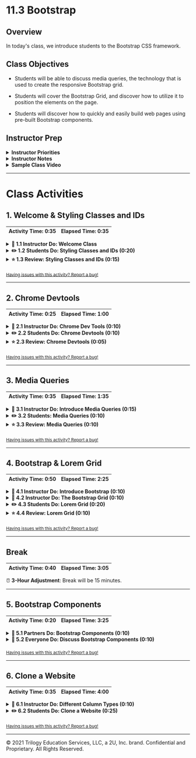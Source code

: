 # 11.3 Bootstrap

## Overview

In today's class, we introduce students to the Bootstrap CSS framework.

## Class Objectives

* Students will be able to discuss media queries, the technology that is used to create the responsive Bootstrap grid.

* Students will cover the Bootstrap Grid, and discover how to utilize it to position the elements on the page.

* Students will discover how to quickly and easily build web pages using pre-built Bootstrap components.

## Instructor Prep

<details>
  <summary><strong>Instructor Priorities</strong></summary>

* Students should become familiar with different Bootstrap components and understand the Bootstrap grid.

* Students should have a high-level understanding of media queries.

* Students should have an understanding of how to use different column sizes to make websites responsive for smaller screens and mobile devices.

</details>

<details>
  <summary><strong>Instructor Notes</strong></summary>

* You may find that this lesson falls on a weekday due to a holiday shifting the course schedule. In this case, we have provided notes within the LP that will allow you to **easily adjust the length of the lesson to fit into a weekday class**.

  * Be on the lookout for a ⏰**3-Hour Adjustment** note at the top of activities in this Lesson Plan. If this class is being taught on a weekday, please utilize the directions found in the note. Keep in mind that breaks will be reduced from 40 minutes to the typical 15 minutes for a weekday class as well.

  * Shortening these activities could potentially limit the students' ability to finish them, so please remind them to utilize office hours to clear up any questions they may have.

* Today's class serves to provide an introduction to Bootstrap CSS. By the end of class, students should be able to build responsive websites using Bootstrap.

* Please reference our [Student FAQ](../../../05-Instructor-Resources/README.md#unit-11-web) for answers to questions frequently asked by students of this program. If you have any recommendations for additional questions, feel free to log an issue or a pull request with your desired additions.

</details>

<details>
  <summary><strong>Sample Class Video</strong></summary>

* To view an example class lecture visit (Note video may not reflect latest lesson plan): [Class Video](https://codingbootcamp.hosted.panopto.com/Panopto/Pages/Viewer.aspx?id=99e109b3-b9ce-42a5-aa0b-aa790183e206)

</details>

- - -

# Class Activities

## 1. Welcome & Styling Classes and IDs

| Activity Time:       0:35 |  Elapsed Time:      0:35  |
|---------------------------|---------------------------|

<details>
  <summary><strong>📣 1.1 Instructor Do: Welcome Class</strong></summary>

* Open the [slideshow](https://docs.google.com/presentation/d/1p_l-eCkT-Z1RCQeUyIjmSCbJbAhr4cbgmvA94HiCNqE/edit?usp=sharing) and use slides 1 and 2 to welcome the class, congratulate them on making it to day 3. Inform students today we'll focus on making our web pages responsive on any size device, as well as how to create websites quickly and easily by using prebuilt Bootstrap components.

</details>

<details>
  <summary><strong>✏️ 1.2 Students Do: Styling Classes and IDs (0:20)</strong></summary>

* Open the [slideshow](https://docs.google.com/presentation/d/1p_l-eCkT-Z1RCQeUyIjmSCbJbAhr4cbgmvA94HiCNqE/edit?usp=sharing) and use slides 3 and 4 to introduce this activity to the class.

* Explain to students that we're going to start off with a quick review of some of the material covered in the previous class.

* For this activity they'll try their best to create a CSS layout from this image already supplied in the [01-Stu_ReviewActivity](Activities/01-Stu_ReviewActivity/Unsolved) unsolved folder.

![CSS Review](Images/01-CSS-Review.png)

* **Instructions:** [README](Activities/01-Stu_ReviewActivity/README.md)

</details>

<details>
  <summary><strong>⭐ 1.3 Review: Styling Classes and IDs (0:15)</strong></summary>

* Open the [slideshow](https://docs.google.com/presentation/d/1p_l-eCkT-Z1RCQeUyIjmSCbJbAhr4cbgmvA94HiCNqE/edit?usp=sharing) and use slide 5 to review this activity.

* Open the [01-Stu_Review_Activity_Solved](Activities/01-Stu_ReviewActivity/Solved) folder and walk the class through each piece of the code in styles.css

* Navigate to the CSS, the HTML, and the rendered document in your web browser as you're explaining this.

* Point out how since we included a `reset.css file`, we need to specify what sizes our `h1` tags should be. Otherwise, they'll all be the same size.

* Point out how we target the `li` inside of the navbar, and we give our header a fixed height, some padding, and a background color.

* Be sure to point out how we target the h1 tag inside of the header here.

* Finally, show students how we can give each post some margin to create separation between posts. In this case, we could have used padding as well and gotten **seemingly** the same result, although margin and padding are different.

* Test your student's understanding by asking the following:

  * "Say I'm sitting in a car. I want the car to be an analogy for the box model. Say I'm the content - what would be the equivalent of the padding?"

    * The car interior is the padding. It's the space around me, but still inside the car.

  * "Using the same analogy, where my car is an HTML element, I am the content, and my car's interior is the padding, what's the border?

    * The border is the outer surface of the car.

  * "Using the same analogy, where my car is an HTML element, I am the content, my car's interior is the padding, and the surface of my car is the border, what is the margin?

    * The margin is the space put between the surface of the car and all the things around it.

* Take a moment to answer any additional questions. Let students know that it's okay if they took a different approach to solving this problem. As in most things when it comes to programming, there are multiple ways to achieve the same result.

</details>

<sub>[Having issues with this activity? Report a bug!](https://bit.ly/39HT4PM)</sub>

- - -

## 2. Chrome Devtools

| Activity Time:       0:25 |  Elapsed Time:      1:00  |
|---------------------------|---------------------------|

<details>
  <summary><strong>📣 2.1 Instructor Do: Chrome Dev Tools (0:10)</strong></summary>

* Open the [slideshow](https://docs.google.com/presentation/d/1p_l-eCkT-Z1RCQeUyIjmSCbJbAhr4cbgmvA94HiCNqE/edit?usp=sharing) and use slides 6 and 7 to introduce Chrome DevTools to the class.

* Inform students that because HTML and CSS won't throw errors when we do something wrong, they can be tricky to debug. One of the tools we use to accomplish this is Chrome Devtools.

  * Students should have been given a brief introduction to Chrome Devtools earlier in the week, but remind them that it's a set of web authoring and debugging tools built into Google Chrome.

  * We can open Chrome Devtools with `Cmd + Option + I` on  a Mac and `Ctrl + Shift + I` on a PC. Alternatively, we can right click anywhere on a web page and click the `inspect` option to bring up Chrome Devtools.

  ![Devtools](Images/06-Devtools.png)

* Devtools gives us a few different options, including the ability to see incoming and outgoing network requests, debug JavaScript, manage client-side storage (cookies, local storage, sessions).

* For now the only feature we're concerned with is the ability to inspect our HTML elements and CSS.

* Demonstrate this with a website of your choice for students. Show students how when we navigate to the `Elements` tab, we can see all of the rendered HTML, as well as any CSS applied to each element in the right sidebar.

* Show students how we can change the text inside of the HTML here by changing the values inside the element inspector inside Chrome Dev Tools. Also, modify some of the CSS values in the right sidebar of the element inspector.

  * Once you've made a few changes, refresh the page and show students how those changes have cleared.

  * Inform students that these changes were client side only. In other words, we only affected how the website looked on our computers.

* Inform students that we can make changes locally to our HTML and CSS files using Chrome Devtools, and then copy/paste those changes into our actual HTML and CSS files when we're satisfied. We can test changes quickly without having to refresh our browser or edit our actual document right away if we're unsure about making a change.

  * This is great for debugging CSS styles, as we can see if the styles we're trying to apply are being overridden by another style. We can also see the default styles applied to a web page by the web browser.

* We can use the element inspector to learn how to implement something we see on another website into our own. For example, if we visited a web page and liked its style of buttons, we could inspect those buttons and see the exact CSS being applied to make it look that way.

* Answer any questions before the next exercise.

</details>

<details>
  <summary><strong>✏️ 2.2 Students Do: Chrome Devtools (0:10)</strong></summary>

* ⏰**3-Hour Adjustment**: Skip this **Students Do** activity and continue on to the review activity.

* Open the [slideshow](https://docs.google.com/presentation/d/1p_l-eCkT-Z1RCQeUyIjmSCbJbAhr4cbgmvA94HiCNqE/edit?usp=sharing) and use slides 8 and 9 to instruct students for this activity.

* For this activity, students will be modifying a website of their choice using Chrome Devtools. Each student should take a screenshot of the website they modified and post it in the class's slack channel.

  * **Instructions:** [README](Activities/02-Stu_ChromeDevtools/README.md)

</details>

<details>
  <summary><strong>⭐ 2.3 Review: Chrome Devtools (0:05)</strong></summary>

* ⏰**3-Hour Adjustment**: This review activity is now an **Everyone Do**.

* Open the [slideshow](https://docs.google.com/presentation/d/1p_l-eCkT-Z1RCQeUyIjmSCbJbAhr4cbgmvA94HiCNqE/edit?usp=sharing) and use slide 10 to review this activity.

  * Spend only 10 minutes on this activity.

  * Use the review section as guidance for talking points as you live-code along with the students.

  * Be sure to take your time and answer all student questions along the way.

* As a class, go over the last activity.

* Review a few of the submitted screenshots from the last exercise in the class slack channel.

* Have students discuss the changes they were able to make.

* Have students to explain to you how they were able to to make those changes.

* Inform students that we'll be using Chrome Devtools more frequently, so there's no need to worry if they aren't comfortable with it yet.

</details>

<sub>[Having issues with this activity? Report a bug!](https://bit.ly/3bS8EtV)</sub>

- - -

## 3. Media Queries

| Activity Time:       0:35 |  Elapsed Time:      1:35  |
|---------------------------|---------------------------|

<details>
  <summary><strong>📣 3.1 Instructor Do: Introduce Media Queries (0:15)</strong></summary>

* Open the [slideshow](https://docs.google.com/presentation/d/1p_l-eCkT-Z1RCQeUyIjmSCbJbAhr4cbgmvA94HiCNqE/edit?usp=sharing) and use slides 11 - 15 to present this lesson.

* Explain to students that so far we haven't been too concerned about whether or not out websites looked good on different size screens.

  * This is important to think about since there is now more web traffic from mobile devices than there is from desktop and laptop computers.

* Show students how we can get an idea of how our web pages would look on smaller sized devices by dragging the browser window to shrink the page's width.

* You'll notice that once we reach a certain point, our navbar doesn't look right and the padding we used to have on the sides of each article makes it harder to read.

* Thankfully we can use media queries to fix this. Explain to students that there isn't much to them - they essentially tell the browser browser to apply additional styles if a given condition is met. To that end, we can use them to alternate and override existing styles conditionally.

* To help illustrate this, open [03-Ins_MediaQueries](Activities/03-Ins_MediaQueries/Solved/index.html). Show students each colored div in your browser, and then bring them to the styles.css file.

* Point out how we define our styles to our elements as usual, but down at the bottom we have some new syntax:

![03-Media-Queries](Images/03-Media-Queries.png)

* Inform students that @media is a keyword in CSS that means we're about to define some styles that are only going to be applied when our device is a specified size or type. In this case, only when the viewport (device screen) is under 480px. We can also declare whether we want this to happen on just screens or only when printing as well. We can add as many media queries as we want and at any screen size.

  * Assure students they don't need to memorize or be frightened by the new syntax. Examples are **very** easy to find with a quick web search of "CSS media queries."

* Ask students what they expect to happen when you uncomment the .box-1 media style.

  * After hearing their answers, uncomment this and reopen the HTML in your browser. Slowly drag the edge of your browser window until the box-1 div turns purple.

  * Repeat this process with a few of the other styles inside the media query.

* Ask students what they think you should do if you wanted to make it so that the CSS inside the media query was only applied when our screen was **larger** than 480px?

  * We'd just change max-width to say min-width. i.e. The screen needs to be **at least** this width for these styles to take effect.

* Make sure that everyone understands that this works because we're defining our media queries after our base styles. These new media query styles override the old styles because they come after them inside our CSS document.

* Let students know that they can define media queries at any size. Sometimes it takes a little bit of playing around to find the right breakpoints to add media queries.

  * An easy way to tell at what size we need to add a media query is to resize our Chrome window with inspector open.

    ![02-Inspector-Resize](Images/02-Inspector-Resize.png)

  * The browser window dimensions will be displayed at the top right corner.

* While we have inspector open, show students how we can see the styles being to elements applied by the media query. A good way to do this would be to select an element affected by the media query inside the element inspector, point out the CSS rules on the right side of the inspector, and watch as the media styles appear as you shrink the window.

  ![Media Inspect Before](Images/07-Media-Inspect-Before.png)

  ![Media Inspect After](Images/08-Media-Inspect-After.png)

</details>

<details>
  <summary><strong>✏️ 3.2 Students: Media Queries (0:10)</strong></summary>

* Open the [slideshow](https://docs.google.com/presentation/d/1p_l-eCkT-Z1RCQeUyIjmSCbJbAhr4cbgmvA94HiCNqE/edit?usp=sharing) and use slides 16 and 17 to instruct students to this activity.

* For this activity, students will be modifying the solution to the last CSS review activity to be more mobile responsive using media queries.

* **Instructions:** [README](Activities/04-Stu_MediaQueries/README.md)

</details>

<details>
  <summary><strong>⭐ 3.3 Review: Media Queries (0:10)</strong></summary>

* Open the [slideshow](https://docs.google.com/presentation/d/1p_l-eCkT-Z1RCQeUyIjmSCbJbAhr4cbgmvA94HiCNqE/edit?usp=sharing) and use slide 18 to review this activity.

* Go over [04-Stu_Media_Queries_Solved](Activities/04-Stu_MediaQueries/Solved) with the class. Show them how we can target the `li`'s inside the `navbar` and reduce its padding inside the media query. Show them how we decrease the padding on either side of the `article` as well.

* Uncomment the code inside the media query here for the bonus solution. Show students how we can show and hide elements using the visibility property. Explain that `visibility: hidden` hides an element, and `visibility: visible`shows it. They've probably seen on plenty of websites how the `navbar` menu seems to collapse into a drop-down on mobile devices. Now they know how they can implement this functionality themselves!

</details>

<sub>[Having issues with this activity? Report a bug!](https://bit.ly/39DtzPS)</sub>

- - -

## 4. Bootstrap & Lorem Grid

| Activity Time:       0:50 |  Elapsed Time:      2:25  |
|---------------------------|---------------------------|

<details>
  <summary><strong>📣 4.1 Instructor Do: Introduce Bootstrap (0:10)</strong></summary>

* Open the [slideshow](https://docs.google.com/presentation/d/1p_l-eCkT-Z1RCQeUyIjmSCbJbAhr4cbgmvA94HiCNqE/edit?usp=sharing) and use slides 19 and 20 to introduce Bootstrap to the class.

* Explain to students that it's important to understand how media queries work, at least on a high level, but they probably won't have to use them too frequently because of CSS frameworks.

* Inform students that we're now going to get started with Bootstrap.

  * Bootstrap helps us write front end HTML and CSS much more quickly because it provides us with a few features such as:

    * A responsive 12 column grid.

      * Rather than specify exact pixel locations we want specific elements to appear, we can instead define where we want to add our element inside of the grid. Because the Bootstrap grid is responsive out of the box, we'll automatically have decent looking web pages on mobile without any extra work (although we'll want to tweak a few things here and there depending on how we want our content to be displayed)

    * Bootstrap offers us dozens of pre-built components we can use right away such as navbars, buttons, thumbnails, tables, and more. We have these components available to us at [Bootstrap's Website](http://getbootstrap.com/components/) to copy and paste into our apps.

    * We no longer need to worry about including a reset.css file, since Bootstrap normalizes CSS across various browsers, giving us a consistent looking web page on every device.

    * Bootstrap also includes various JavaScript components we can take advantage of such as sleek looking drop-down boxes and modals.

* Explain to students that while Bootstrap does give us a lot, we want to further customize the provided components by adding additional CSS to our stylesheets. If no one did this, every website using Bootstrap ([at least 11,987,613 currently](https://trends.builtwith.com/docinfo/Twitter-Bootstrap) would look the same. The main benefit here is that we no longer need to reinvent the wheel every time we create a web page.

* Send out the link to the [Bootstrap Expo](http://expo.getbootstrap.com/) and allow students to spend a few minutes browsing a few of the featured websites built with Bootstrap.

</details>

<details>
  <summary><strong>📣 4.2 Instructor Do: The Bootstrap Grid (0:10)</strong></summary>

* Open the [slideshow](https://docs.google.com/presentation/d/1p_l-eCkT-Z1RCQeUyIjmSCbJbAhr4cbgmvA94HiCNqE/edit?usp=sharing) and use slides 21 - 23 to present Bootstrap Grid to the class.

* To demonstrate how we include Bootstrap into a project, navigate to the [Bootstrap Getting Started Page](https://getbootstrap.com/docs/4.3/getting-started/introduction/) and show the class from where they can copy the Bootstrap CSS CDN.

  * Inform students that they will only need the CSS CDN for now, we won't be using JavaScript until next week.

  * Explain to students that CDN stands for **C**ontent **D**elivery **N**etwork. Essentially a CDN is a network of distributed servers designed to handle large amounts of traffic and deliver content to users based on their geographic location. A CDN link will typically provide fast download speeds. Additionally, this allows us to include Bootstrap without having to manually download the entire framework to our computers every time we wanted to use it.

* Now open the [Bootstrap Demo](Activities/05-Ins_BootstrapDemo/Solved/index.html)

* Inform students that while Bootstrap offers us a ton of functionality, the most important thing they need to understand today is the grid system. Everything else we'll talk about today can just be copied/pasted from Bootstrap's website. The grid, however, is going to require a little more understanding.

* Walk students through the code in the [Bootstrap Demo Example](Activities/05-Ins_BootstrapDemo/Solved/index.html). For now, we're going to focus on medium sized columns. If nothing else, make sure students understand the following:

  * Columns go inside rows. Rows sit inside containers.

  * A row is comprised of up to 12 columns.

  * Don't alter the Bootstrap grid. i.e. don't add new CSS rules directly to `container`, `row`, or `col-*` (column) classes.

* Answer any questions before slacking out the next activity.

</details>

<details>
  <summary><strong>✏️ 4.3 Students Do: Lorem Grid (0:20)</strong></summary>

* ⏰**3-Hour Adjustment**: Skip this **Students Do** activity and continue on to the review activity.

* Open the [slideshow](https://docs.google.com/presentation/d/1p_l-eCkT-Z1RCQeUyIjmSCbJbAhr4cbgmvA94HiCNqE/edit?usp=sharing) and use slides 24 and 25 to instruct students to this activity.

* For this activity, students will be given an image of a simple web page layout created using the Bootstrap grid. They will attempt to recreate this layout from scratch.

* **Instructions:** [README](Activities/06-Stu_LoremGrid/README.md)

</details>

<details>
  <summary><strong>⭐ 4.4 Review: Lorem Grid (0:10)</strong></summary>

* ⏰**3-Hour Adjustment**: This review activity is now an **Everyone Do**.

* Open the [slideshow](https://docs.google.com/presentation/d/1p_l-eCkT-Z1RCQeUyIjmSCbJbAhr4cbgmvA94HiCNqE/edit?usp=sharing) and use slide 26 to review this activity.

  * Spend only 20 minutes on this activity.

  * Use the review section as guidance for talking points as you live-code along with the students.

  * Be sure to take your time and answer all student questions along the way.

* Using [06-Stu_Lorem_Grid_Solved](Activities/06-Stu_LoremGrid/Solved/index.html), walk students through the solution to the previous activity.

  * Note the different size columns we use depending on the portion of the screen we want our content to take up.

  * Open inspector and resize your browser window. Ask students why the layout changes when your screen shrinks past a certain size.

    * Since we used medium sized columns, they each resize into full sized small columns when displayed on a screen smaller than 768px.

  * Ask students what technology Bootstrap must be using under the hood to make this work the way it does.

    * Media Queries, 768px is the breakpoint Bootstrap set for this size column. On any screen size lower than this, all medium columns go full-wide by default.

  * Ask students what we would do if we wanted the columns to go half-wide when the screen was at a "small" screen size.

    * We'd add on additional Bootstrap classes for small columns, e.g. `<div class="col-sm-6 col-md-3">...`

* We'll have a demonstration of different column sizes a little later today, but make sure students otherwise have a basic understanding the Bootstrap grid and answer any further questions before going on break.

</details>

<sub>[Having issues with this activity? Report a bug!](https://bit.ly/2UDNsSA)</sub>

- - -

## Break

| Activity Time:       0:40 |  Elapsed Time:      3:05  |
|---------------------------|---------------------------|

⏰ **3-Hour Adjustment**: Break will be 15 minutes.

- - -

## 5. Bootstrap Components

| Activity Time:       0:20 |  Elapsed Time:      3:25  |
|---------------------------|---------------------------|

<details>
  <summary><strong>👥 5.1 Partners Do: Bootstrap Components (0:10)</strong></summary>

* ⏰**3-Hour Adjustment**: Reduce activity time to 5 minutes.

* Open the [slideshow](https://docs.google.com/presentation/d/1p_l-eCkT-Z1RCQeUyIjmSCbJbAhr4cbgmvA94HiCNqE/edit?usp=sharing) and use slides 28 and 29 to instruct this activity.

* For this activity, students will create a basic web page using Bootstrap components.

* **Instructions:** [README](Activities/07-Stu_BootstrapComponents/README.md)

</details>

<details>
  <summary><strong>🎉 5.2 Everyone Do: Discuss Bootstrap Components (0:10)</strong></summary>

* ⏰**3-Hour Adjustment**: Reduce activity time to 5 minutes.

* Open the [slideshow](https://docs.google.com/presentation/d/1p_l-eCkT-Z1RCQeUyIjmSCbJbAhr4cbgmvA94HiCNqE/edit?usp=sharing) and leave slide 30 while discuss this topic.

* Call on a few groups and have them tell you some of the different Bootstrap components they discovered.

* Open the [Bootstrap Components Docs](http://getbootstrap.com/components/) and scroll down to a few of them as they're called out.

* Inform students that Bootstrap's documentation encourages copying and pasting. Assure them that there's nothing wrong with this. There isn't much benefit in memorizing a Bootstrap component when we can easily copy/paste the code from their website.

* Explain that components need to be placed inside a column in order to span the whole page.

* Explain to the class that at times we will need to modify the snippets we copy from Bootstrap's website. The Bootstrap navbar for example. With these, we'll remove any links or drop-down we aren't going to be using before we fill the remaining ones in with our information.

</details>

<sub>[Having issues with this activity? Report a bug!](https://bit.ly/3dMu1yx)</sub>

- - -

## 6. Clone a Website

| Activity Time:       0:35 |  Elapsed Time:      4:00  |
|---------------------------|---------------------------|

<details>
  <summary><strong>📣 6.1 Instructor Do: Different Column Types (0:10)</strong></summary>

* Open the [slideshow](https://docs.google.com/presentation/d/1p_l-eCkT-Z1RCQeUyIjmSCbJbAhr4cbgmvA94HiCNqE/edit?usp=sharing) and use slides 31 and 32 to present this lesson.

* Inform students that so far we've just used the medium sized Bootstrap columns. These are designed primarily for medium-sized screens such as a laptop or large tablet screens. These are what we'll use most often, but we can also take advantage of large, small, and extra small columns.

* Open your browser to the [Bootstrap Grid Docs](https://getbootstrap.com/docs/4.3/layout/overview/) and resize your browser window to show students how the medium sized columns fill up the entire width of the container as the screen shrinks.

* Also point out how extra small columns don't change at all when the screen shrinks.

* Explain to students that we can combine different types of columns to have our layout behave the way we want on different screen sizes.

* Open [Responsive Cols](Activities/08-Ins_ResponsiveCols/Solved/index.html) and demo this to the class.

    ![05-Responsive-Cols](Images/05-Responsive-Cols.png)

* Resize your browser window to demonstrate to students how the columns resize according to to the device width.

* Once more, ask students how it's possible for these columns to resize themselves on different screen sizes.

  * Media queries! Bootstrap uses media queries at various breakpoints to determine how large each column should be at each screen size.

</details>

<details>
  <summary><strong>✏️ 6.2 Students Do: Clone a Website (0:25)</strong></summary>

* ⏰**3-Hour Adjustment**: Reduce activity time to 12 minutes. Note: in case of a 3-hour class, students may require more than the allotted time. If students are unable to complete the activity in time, encourage them to finish it on their own, and remind them that learning Bootstrap initially requires some trial and error.

* Open the [slideshow](https://docs.google.com/presentation/d/1p_l-eCkT-Z1RCQeUyIjmSCbJbAhr4cbgmvA94HiCNqE/edit?usp=sharing) and use slides 33 and 34 to instruct the class to this activity.

* For this activity, students will attempt to recreate an existing website using the Bootstrap grid and Bootstrap components.

  * **Instructions:** [README](Activities/09-Stu_CloneAWebsite/README.md)

</details>

<sub>[Having issues with this activity? Report a bug!](https://bit.ly/39FDUL5)</sub>

- - -

© 2021 Trilogy Education Services, LLC, a 2U, Inc. brand. Confidential and Proprietary. All Rights Reserved.

